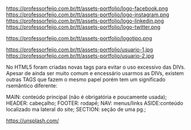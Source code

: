 https://professorfeijo.com.br/tt/assets-portfolio/logo-facebook.png
https://professorfeijo.com.br/tt/assets-portfolio/logo-instagram.png
https://professorfeijo.com.br/tt/assets-portfolio/logo-linkedin.png
https://professorfeijo.com.br/tt/assets-portfolio/logo-twitter.png

https://professorfeijo.com.br/tt/assets-portfolio/logotipo.png

https://professorfeijo.com.br/tt/assets-portfolio/usuario-1.jpg
https://professorfeijo.com.br/tt/assets-portfolio/usuario-2.jpg

No HTML5 foram criadas novas tags para evitar o uso excessivo das DIVs.
Apesar de ainda ser muito comum e encessário usarmos as DIVs, existem outras TAGS que fazem o mesmo papel porém tem um significado rsemântico diferente:

MAIN: conteúdo principal (não é obrigatória e poucamente usada);
HEADER: cabeçalho;
FOOTER: rodapé;
NAV: menus/links
ASIDE:conteúdo localizado ma lateral do site;
SECTION: seção de uma pg.;

https://unsplash.com/